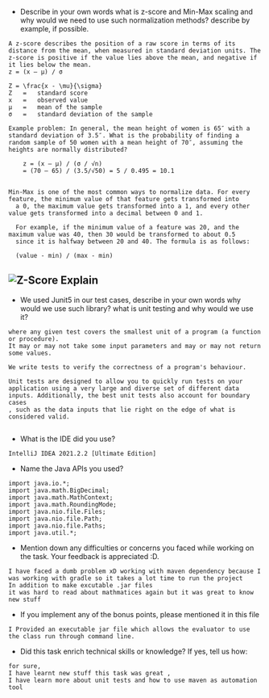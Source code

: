 - Describe in your own words what is z-score and Min-Max scaling and why would we need to use such normalization methods? describe by example, if possible.
```
A z-score describes the position of a raw score in terms of its distance from the mean, when measured in standard deviation units. The z-score is positive if the value lies above the mean, and negative if it lies below the mean.
z = (x – μ) / σ

Z = \frac{x - \mu}{\sigma}
Z	= 	standard score
x	= 	observed value
μ	= 	mean of the sample
σ	= 	standard deviation of the sample

Example problem: In general, the mean height of women is 65″ with a standard deviation of 3.5″. What is the probability of finding a random sample of 50 women with a mean height of 70″, assuming the heights are normally distributed?

    z = (x – μ) / (σ / √n)
    = (70 – 65) / (3.5/√50) = 5 / 0.495 = 10.1


Min-Max is one of the most common ways to normalize data. For every feature, the minimum value of that feature gets transformed into
  a 0, the maximum value gets transformed into a 1, and every other value gets transformed into a decimal between 0 and 1.
  
  For example, if the minimum value of a feature was 20, and the maximum value was 40, then 30 would be transformed to about 0.5 
  since it is halfway between 20 and 40. The formula is as follows:
  
  (value - min) / (max - min)
```
![Z-Score Explain](https://www.simplypsychology.org/standard_normal_distribution.png?ezimgfmt=ng%3Awebp%2Fngcb30%2Frs%3Adevice%2Frscb30-1)
- 
- We used Junit5 in our test cases, describe in your own words why would we use such library? 
what is unit testing and why would we use it?
```
where any given test covers the smallest unit of a program (a function or procedure). 
It may or may not take some input parameters and may or may not return some values.

We write tests to verify the correctness of a program's behaviour.

Unit tests are designed to allow you to quickly run tests on your application using a very large and diverse set of different data inputs. Additionally, the best unit tests also account for boundary cases
, such as the data inputs that lie right on the edge of what is considered valid. 


```
- What is the IDE did you use?
```
IntelliJ IDEA 2021.2.2 [Ultimate Edition]
 ```

- Name the Java APIs you used?

```
import java.io.*;
import java.math.BigDecimal;
import java.math.MathContext;
import java.math.RoundingMode;
import java.nio.file.Files;
import java.nio.file.Path;
import java.nio.file.Paths;
import java.util.*;
```

- Mention down any difficulties or concerns you faced while working on the task. Your feedback is appreciated :D.
```
I have faced a dumb problem xD working with maven dependency because I was working with gradle so it takes a lot time to run the project
In addition to make excutable .jar files
it was hard to read about mathmatices again but it was great to know new stuff
```

- If you implement any of the bonus points, please mentioned it in this file
```
I Provided an executable jar file which allows the evaluator to use the class run through command line.
```

- Did this task enrich technical skills or knowledge? If yes, tell us how: 
```
for sure,
I have learnt new stuff this task was great ,
I have learn more about unit tests and how to use maven as automation tool
```
